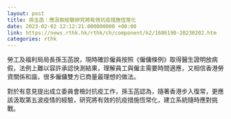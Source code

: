```yaml
---
layout: post
title: 孫玉菡：應汲取經驗研究將有效抗疫措施恆常化
date: 2023-02-02 12:12:21.000000000 +08:00
link: https://news.rthk.hk/rthk/ch/component/k2/1686190-20230202.htm
categories: rthk
---
```


勞工及福利局局長孫玉菡說，現時確診僱員按照《僱傭條例》取得醫生證明放病假，法例上難以容許承認快測結果，理解員工與僱主需要時間適應，又相信香港勞資關係和諧，很多僱傭雙方已商量最理想的做法。

對於有意見提出成立委員會檢討抗疫工作，孫玉菡認為，隨著香港步入復常，更應該汲取第五波疫情的經驗，研究將有效的抗疫措施恆常化，建立系統隨時應對挑戰。
